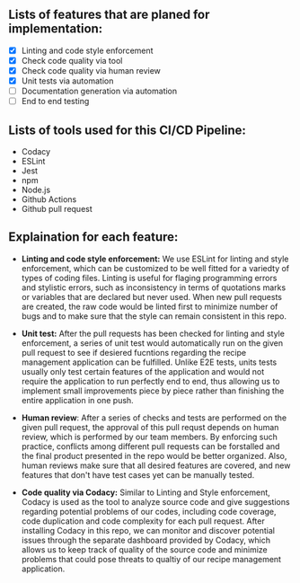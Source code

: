 ## Lists of features that are planed for implementation:
- [x] Linting and code style enforcement
- [x] Check code quality via tool
- [x] Check code quality via human review
- [x] Unit tests via automation
- [ ] Documentation generation via automation
- [ ] End to end testing

## Lists of tools used for this CI/CD Pipeline:
- Codacy
- ESLint
- Jest
- npm
- Node.js
- Github Actions
- Github pull request

## Explaination for each feature:
- **Linting and code style enforcement:** We use ESLint for linting and style enforcement, which can be customized to be well fitted for a variedty of types of coding files. Linting is useful for flaging programming errors and stylistic errors, such as inconsistency in terms of quotations marks or variables that are declared but never used. When new pull requests are created, the raw code would be linted first to minimize number of bugs and to make sure that the style can remain consistent in this repo. 


- **Unit test:** After the pull requests has been checked for linting and style enforcement, a series of unit test would automatically run on the given pull request to see if desiered fucntions regarding the recipe management application can be fulfilled. Unlike E2E tests, units tests usually only test certain features of the application and would not require the application to run perfectly end to end, thus allowing us to implement small improvements piece by piece rather than finishing the entire application in one push. 


- **Human review**: After a series of checks and tests are performed on the given pull request, the approval of this pull requst depends on human review, which is performed by our team members. By enforcing such practice, conflicts among different pull requests can be forstalled and the final product presented in the repo would be better organized. Also, human reviews make sure that all desired features are covered, and new features that don't have test cases yet can be manually tested.

- **Code quality via Codacy:** Similar to Linting and Style enforcement, Codacy is used as the tool to analyze source code and give suggestions regarding potential problems of our codes, including code coverage, code duplication and code complexity for each pull request. After installing Codacy in this repo, we can monitor and discover potential issues through the separate dashboard provided by Codacy, which allows us to keep track of quality of the source code and minimize problems that could pose threats to qualtiy of our recipe management application. 
